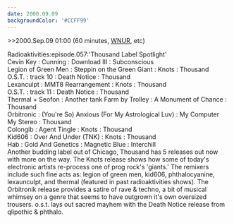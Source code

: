 ```yaml
---
date: 2000.09.09
backgroundColor: '#CCFF99'
---
```


\>>2000.Sep.09 01:00 (60 minutes, [WNUR](http://www.wnur.org/), etc)  

Radioaktivities:episode.057:'Thousand Label Spotlight'  
Cevin Key : Cunning : Download III : Subconscious  
Legion of Green Men : Steppin on the Green Giant : Knots : Thousand  
O.S.T. : track 10 : Death Notice : Thousand  
Lexanculpt : MMT8 Rearrangement : Knots : Thousand  
O.S.T. : track 11 : Death Notice : Thousand  
Thermal + Seofon : Another tank Farm by Trolley : A Monument of Chance : Thousand  
Orbitronic : (You're So) Anxious (For My Astrological Luv) : My Computer My Stereo : Thousand  
Colongib : Agent Tingle : Knots : Thousand  
Kid606 : Over And Under (TNK) : Knots : Thousand  
Hab : Gold And Genetics : Magnetic Blue : Interchill  
Another budding label out of Chicago, Thousand has 5 releases out now with more on the way. The Knots release shows how some of today's electronic artists re-process one of prog rock's 'giants.' The remixers include such fine acts as: legion of green men, kid606, phthalocyanine, lexaunculpt, and thermal (featured in past radioaktivities shows). The Orbitronik release provides a satire of rave & techno, a bit of musical whimsey on a genre that seems to have outgrown it's own oversized trousers. o.s.t. lays out sacred mayhem with the Death Notice release from qlipothic & phthalo.